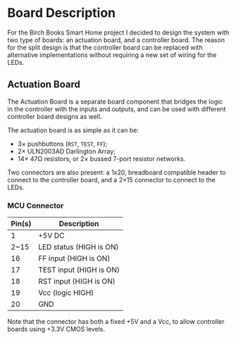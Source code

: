 # Board Description

For the Birch Books Smart Home project I decided to design the system with two type of
boards: an actuation board, and a controller board. The reason for the split design is
that the controller board can be replaced with alternative implementations without
requiring a new set of wiring for the LEDs.

## Actuation Board

The Actuation Board is a separate board component that bridges the logic in the
controller with the inputs and outputs, and can be used with different controller board
designs as well.

The actuation board is as simple as it can be:

  * 3× pushbuttons (`RST`, `TEST`, `FF`);
  * 2× ULN2003AD Darlington Array;
  * 14× 47Ω resistors, or 2× bussed 7-port resistor networks.

Two connectors are also present: a 1x20, breadboard compatible header to connect to the
controller board, and a 2×15 connector to connect to the LEDs.

### MCU Connector

| Pin(s) | Description             |
| ------ | ----------------------- |
|   1    | +5V DC                  |
|  2~15  | LED status (HIGH is ON) |
|   16   | FF input (HIGH is ON)   |
|   17   | TEST input (HIGH is ON) |
|   18   | RST input (HIGH is ON)  |
|   19   | Vcc (logic HIGH)        |
|   20   | GND                     |

Note that the connector has both a fixed +5V and a Vcc, to allow controller boards using
+3.3V CMOS levels.
